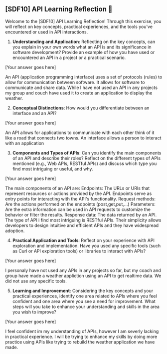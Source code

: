 ## [SDF10] API Learning Reflection 🧠

Welcome to the [SDF10] API Learning Reflection! Through this exercise, you will reflect on key concepts, practical experiences, and the tools you've encountered or used in API interactions.

1. **Understanding and Application**: Reflecting on the key concepts, can you explain in your own words what an API is and its significance in software development? Provide an example of how you have used or encountered an API in a project or a practical scenario.

[Your answer goes here]

An API (application programming interface) uses a set of protocols (rules) to allow for communication between software. It allows for software to communicate and share data. While I have not used an API in any projects my group and couch have used it to create an application to display the weather.

2. **Conceptual Distinctions**: How would you differentiate between an interface and an API?

[Your answer goes here]

An API allows for applications to communicate with each other think of it like a road that connects two towns. An interface allows a person to interact with an application

3. **Components and Types of APIs**: Can you identify the main components of an API and describe their roles? Reflect on the different types of APIs mentioned (e.g., Web APIs, RESTful APIs) and discuss which type you find most intriguing or useful, and why.

[Your answer goes here]

The main components of an API are:
Endpoints: The URLs or URIs that represent resources or actions provided by the API. Endpoints serve as entry points for interacting with the API's functionality.
Request methods: Are the actions performed on the endpoints (post,get,put,...)
Parameters: Are the extra information can be used in API requests to customize the behavior or filter the results.
Response data: The data returned by an API.
The type of API i find most intriguing is RESTful APIs. Their simplicity allows developers to design intuitive and efficient APIs and they have widespread adoption.

4. **Practical Application and Tools**: Reflect on your experience with API exploration and implementation. Have you used any specific tools (such as Curl or API exploration tools) or libraries to interact with APIs?

[Your answer goes here]

I personaly have not used any APIs in any projects so far, but my coach and group have made a weather appliction using an API to get realtime data. We did not use any specific tools.

5. **Learning and Improvement**: Considering the key concepts and your practical experiences, identify one area related to APIs where you feel confident and one area where you see a need for improvement. What steps will you take to enhance your understanding and skills in the area you wish to improve?

[Your answer goes here]

I feel confident im my understanding of APIs, however I am severly lacking in practical experience. I will be trying to enhance my skills by doing more practice using APIs like trying to rebuild the weather application we have made.
